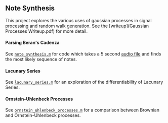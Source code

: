 ## Note Synthesis

This project explores the various uses of gaussian processes in signal processing and random walk generation. See the [writeup](Gaussian Processes Writeup.pdf) for more detail. 

#### Parsing Beran's Cadenza

See [`note_synthesis.m`](code/note_synthesis.m) for code which takes a 5 second [audio file](code/fivesec.au) and finds the most likely sequence of notes. 

#### Lacunary Series

See [`lacunary_series.m`](code/lacunary_series.m) for an exploration of the differentiability of Lacunary Series. 

#### Ornstein-Uhlenbeck Processes

See [`ornstein_uhlenbeck_processes.m`](code/ornstein_uhlenbeck_processes.m) for a comparison between Brownian and Ornstein-Uhlenbeck processes. 
